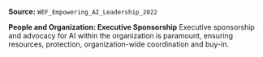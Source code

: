 **Source:** `WEF_Empowering_AI_Leadership_2022`

**People and Organization: Executive Sponsorship**
Executive sponsorship and advocacy for AI within the organization is paramount, ensuring resources, protection, organization-wide coordination and buy-in.
